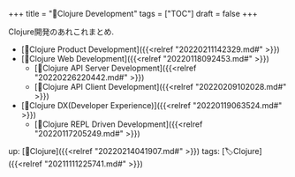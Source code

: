 +++
title = "📂Clojure Development"
tags = ["TOC"]
draft = false
+++

Clojure開発のあれこれまとめ.

-   [📝Clojure Product Development]({{<relref "20220211142329.md#" >}})
-   [📝Clojure Web Development]({{<relref "20220118092453.md#" >}})
    -   [📝Clojure API Server Development]({{<relref "20220226220442.md#" >}})
    -   [📝Clojure API Client Development]({{<relref "20220209102028.md#" >}})
-   [📝Clojure DX(Developer Experience)]({{<relref "20220119063524.md#" >}})
    -   [📝Clojure REPL Driven Development]({{<relref "20220117205249.md#" >}})

up: [📂Clojure]({{<relref "20220214041907.md#" >}}) tags: [🏷Clojure]({{<relref "20211111225741.md#" >}})
